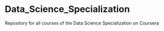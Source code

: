 # Data_Science_Specialization
Repository for all courses of the Data Science Specialization on Coursera
